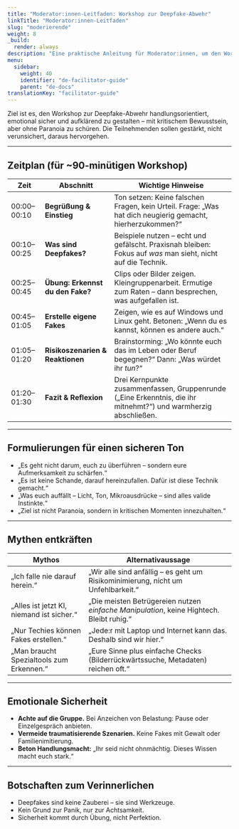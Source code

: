 ```yaml
---
title: "Moderator:innen-Leitfaden: Workshop zur Deepfake-Abwehr"
linkTitle: "Moderator:innen-Leitfaden"
slug: "moderierende"
weight: 8
_build:
  render: always
description: "Eine praktische Anleitung für Moderator:innen, um den Workshop zur Deepfake-Abwehr flüssig, praxisnah und bestärkend zu gestalten – ohne Panikmache oder Fachjargon, sondern mit informiertem Realismus."
menu:
  sidebar:
    weight: 40
    identifier: "de-facilitator-guide"
    parent: "de-docs"
translationKey: "facilitator-guide"
---
```


Ziel ist es, den Workshop zur Deepfake-Abwehr handlungsorientiert, emotional sicher und aufklärend zu gestalten – mit kritischem Bewusstsein, aber ohne Paranoia zu schüren. Die Teilnehmenden sollen gestärkt, nicht verunsichert, daraus hervorgehen.

---

## Zeitplan (für ~90-minütigen Workshop)

| Zeit        | Abschnitt                        | Wichtige Hinweise                                                                                               |
|-------------|----------------------------------|-----------------------------------------------------------------------------------------------------------------|
| 00:00–00:10 | **Begrüßung & Einstieg**         | Ton setzen: Keine falschen Fragen, kein Urteil. Frage: „Was hat dich neugierig gemacht, hierherzukommen?“       |
| 00:10–00:25 | **Was sind Deepfakes?**          | Beispiele nutzen – echt und gefälscht. Praxisnah bleiben: Fokus auf *was* man sieht, nicht auf die Technik.     |
| 00:25–00:45 | **Übung: Erkennst du den Fake?** | Clips oder Bilder zeigen. Kleingruppenarbeit. Ermutige zum Raten – dann besprechen, was aufgefallen ist.        |
| 00:45–01:05 | **Erstelle eigene Fakes**        | Zeigen, wie es auf Windows und Linux geht. Betonen: „Wenn du es kannst, können es andere auch.“                 |
| 01:05–01:20 | **Risikoszenarien & Reaktionen** | Brainstorming: „Wo könnte euch das im Leben oder Beruf begegnen?“ Dann: „Was würdet ihr *tun*?“                 |
| 01:20–01:30 | **Fazit & Reflexion**            | Drei Kernpunkte zusammenfassen, Gruppenrunde („Eine Erkenntnis, die ihr mitnehmt?“) und warmherzig abschließen. |

---

## Formulierungen für einen sicheren Ton

- „Es geht nicht darum, euch zu überführen – sondern eure Aufmerksamkeit zu schärfen.“  
- „Es ist keine Schande, darauf hereinzufallen. Dafür ist diese Technik gemacht.“  
- „Was euch auffällt – Licht, Ton, Mikroausdrücke – sind alles valide Instinkte.“  
- „Ziel ist nicht Paranoia, sondern in kritischen Momenten innezuhalten.“  

---

## Mythen entkräften

| Mythos                                    | Alternativaussage                                                                        |
|-------------------------------------------|------------------------------------------------------------------------------------------|
| „Ich falle nie darauf herein.“            | „Wir alle sind anfällig – es geht um Risikominimierung, nicht um Unfehlbarkeit.“         |
| „Alles ist jetzt KI, niemand ist sicher.“ | „Die meisten Betrügereien nutzen *einfache Manipulation*, keine Hightech. Bleibt ruhig.“ |
| „Nur Techies können Fakes erstellen.“     | „Jede:r mit Laptop und Internet kann das. Deshalb sind wir hier.“                        |
| „Man braucht Spezialtools zum Erkennen.“  | „Eure Sinne plus einfache Checks (Bilderrückwärtssuche, Metadaten) reichen oft.“         |

---

## Emotionale Sicherheit  

- **Achte auf die Gruppe.** Bei Anzeichen von Belastung: Pause oder Einzelgespräch anbieten.  
- **Vermeide traumatisierende Szenarien.** Keine Fakes mit Gewalt oder Familienimitierung.  
- **Beton Handlungsmacht:** „Ihr seid nicht ohnmächtig. Dieses Wissen macht euch stark.“  

---

## Botschaften zum Verinnerlichen  

- Deepfakes sind keine Zauberei – sie sind Werkzeuge.  
- Kein Grund zur Panik, nur zur Achtsamkeit.  
- Sicherheit kommt durch Übung, nicht Perfektion.  
